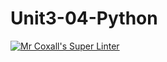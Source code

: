 # Unit3-04-Python
[![Mr Coxall's Super Linter](https://github.com/ICS3U-Programming-Katie-G/Unit3-04-Python/workflows/Mr%20Coxall's%20Super%20Linter/badge.svg)](https://github.com/ICS3U-Programming-Katie-G/Unit3-04-Python/actions/)

